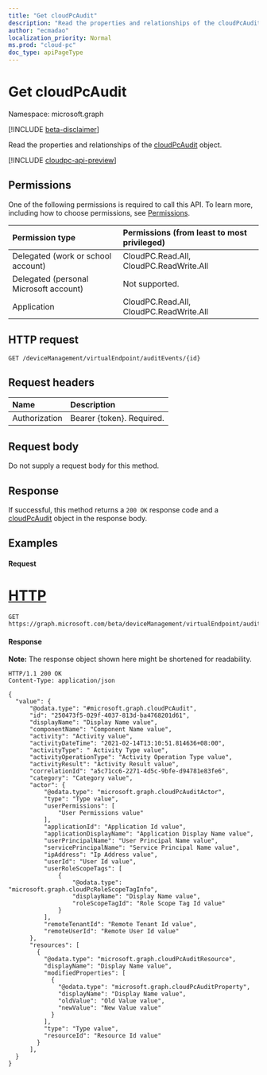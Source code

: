 ```yaml
---
title: "Get cloudPcAudit"
description: "Read the properties and relationships of the cloudPcAudit object."
author: "ecmadao"
localization_priority: Normal
ms.prod: "cloud-pc"
doc_type: apiPageType
---
```


# Get cloudPcAudit

Namespace: microsoft.graph

[!INCLUDE [beta-disclaimer](../../includes/beta-disclaimer.md)]

Read the properties and relationships of the [cloudPcAudit](../resources/cloudpcaudit.md) object.

[!INCLUDE [cloudpc-api-preview](../../includes/cloudpc-api-preview.md)]

## Permissions

One of the following permissions is required to call this API. To learn more, including how to choose permissions, see [Permissions](/graph/permissions-reference).

|Permission type| Permissions (from least to most privileged) |
|:---|:---|
|Delegated (work or school account)|CloudPC.Read.All, CloudPC.ReadWrite.All|
|Delegated (personal Microsoft account) | Not supported.|
|Application|CloudPC.Read.All, CloudPC.ReadWrite.All|

## HTTP request

<!-- {
  "blockType": "ignored"
}
-->

``` http
GET /deviceManagement/virtualEndpoint/auditEvents/{id}
```

## Request headers

| Name          | Description               |
| :------------ | :------------------------ |
| Authorization | Bearer {token}. Required. |

## Request body

Do not supply a request body for this method.

## Response

If successful, this method returns a `200 OK` response code and a [cloudPcAudit](../resources/cloudpcaudit.md) object in the response body.

## Examples

#### Request

# [HTTP](#tab/http)
<!-- {
  "blockType": "request",
  "name": "get_cloudpcaudit"
}
-->

``` http
GET https://graph.microsoft.com/beta/deviceManagement/virtualEndpoint/auditEvents/{id}
```

#### Response

**Note:** The response object shown here might be shortened for readability.
<!-- {
  "blockType": "response",
  "truncated": true,
  "@odata.type": "microsoft.graph.cloudPcAudit"
}
-->

``` http
HTTP/1.1 200 OK
Content-Type: application/json

{
  "value": {
      "@odata.type": "#microsoft.graph.cloudPcAudit",
      "id": "250473f5-029f-4037-813d-ba4768201d61",
      "displayName": "Display Name value",
      "componentName": "Component Name value",  
      "activity": "Activity value",  
      "activityDateTime": "2021-02-14T13:10:51.814636+08:00",  
      "activityType": " Activity Type value",  
      "activityOperationType": "Activity Operation Type value",  
      "activityResult": "Activity Result value",  
      "correlationId": "a5c71cc6-2271-4d5c-9bfe-d94781e83fe6",  
      "category": "Category value",
      "actor": {
          "@odata.type": "microsoft.graph.cloudPcAuditActor",
          "type": "Type value",
          "userPermissions": [
              "User Permissions value"
          ],
          "applicationId": "Application Id value",
          "applicationDisplayName": "Application Display Name value",
          "userPrincipalName": "User Principal Name value",
          "servicePrincipalName": "Service Principal Name value",
          "ipAddress": "Ip Address value",
          "userId": "User Id value",
          "userRoleScopeTags": [
              {
                  "@odata.type": "microsoft.graph.cloudPcRoleScopeTagInfo",
                  "displayName": "Display Name value",
                  "roleScopeTagId": "Role Scope Tag Id value"
              }
          ],
          "remoteTenantId": "Remote Tenant Id value",
          "remoteUserId": "Remote User Id value"
      },
      "resources": [
        {
          "@odata.type": "microsoft.graph.cloudPcAuditResource",
          "displayName": "Display Name value",
          "modifiedProperties": [
            {
              "@odata.type": "microsoft.graph.cloudPcAuditProperty",
              "displayName": "Display Name value",
              "oldValue": "Old Value value",
              "newValue": "New Value value"
            }
          ],
          "type": "Type value",
          "resourceId": "Resource Id value"
        }
      ],
  }
}
```
